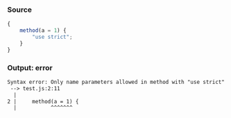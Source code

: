 ### Source
```js parse:expr
{
    method(a = 1) {
        "use strict";
    }
}
```

### Output: error
```txt
Syntax error: Only name parameters allowed in method with "use strict"
 --> test.js:2:11
  |
2 |     method(a = 1) {
  |           ^^^^^^^ 
```
